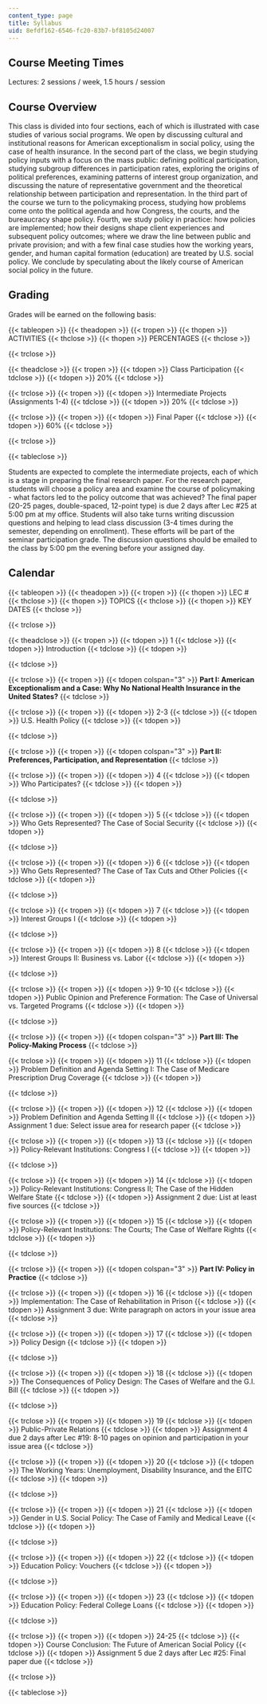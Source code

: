 ```yaml
---
content_type: page
title: Syllabus
uid: 8efdf162-6546-fc20-83b7-bf8105d24007
---
```


Course Meeting Times
--------------------

Lectures: 2 sessions / week, 1.5 hours / session

Course Overview
---------------

This class is divided into four sections, each of which is illustrated with case studies of various social programs. We open by discussing cultural and institutional reasons for American exceptionalism in social policy, using the case of health insurance. In the second part of the class, we begin studying policy inputs with a focus on the mass public: defining political participation, studying subgroup differences in participation rates, exploring the origins of political preferences, examining patterns of interest group organization, and discussing the nature of representative government and the theoretical relationship between participation and representation. In the third part of the course we turn to the policymaking process, studying how problems come onto the political agenda and how Congress, the courts, and the bureaucracy shape policy. Fourth, we study policy in practice: how policies are implemented; how their designs shape client experiences and subsequent policy outcomes; where we draw the line between public and private provision; and with a few final case studies how the working years, gender, and human capital formation (education) are treated by U.S. social policy. We conclude by speculating about the likely course of American social policy in the future.

Grading
-------

Grades will be earned on the following basis:

{{< tableopen >}}
{{< theadopen >}}
{{< tropen >}}
{{< thopen >}}
ACTIVITIES
{{< thclose >}}
{{< thopen >}}
PERCENTAGES
{{< thclose >}}

{{< trclose >}}

{{< theadclose >}}
{{< tropen >}}
{{< tdopen >}}
Class Participation
{{< tdclose >}}
{{< tdopen >}}
20%
{{< tdclose >}}

{{< trclose >}}
{{< tropen >}}
{{< tdopen >}}
Intermediate Projects (Assignments 1-4)
{{< tdclose >}}
{{< tdopen >}}
20%
{{< tdclose >}}

{{< trclose >}}
{{< tropen >}}
{{< tdopen >}}
Final Paper
{{< tdclose >}}
{{< tdopen >}}
60%
{{< tdclose >}}

{{< trclose >}}

{{< tableclose >}}

  

Students are expected to complete the intermediate projects, each of which is a stage in preparing the final research paper. For the research paper, students will choose a policy area and examine the course of policymaking - what factors led to the policy outcome that was achieved? The final paper (20-25 pages, double-spaced, 12-point type) is due 2 days after Lec #25 at 5:00 pm at my office. Students will also take turns writing discussion questions and helping to lead class discussion (3-4 times during the semester, depending on enrollment). These efforts will be part of the seminar participation grade. The discussion questions should be emailed to the class by 5:00 pm the evening before your assigned day.

Calendar
--------

  

{{< tableopen >}}
{{< theadopen >}}
{{< tropen >}}
{{< thopen >}}
LEC #
{{< thclose >}}
{{< thopen >}}
TOPICS
{{< thclose >}}
{{< thopen >}}
KEY DATES
{{< thclose >}}

{{< trclose >}}

{{< theadclose >}}
{{< tropen >}}
{{< tdopen >}}
1
{{< tdclose >}}
{{< tdopen >}}
Introduction
{{< tdclose >}}
{{< tdopen >}}

{{< tdclose >}}

{{< trclose >}}
{{< tropen >}}
{{< tdopen colspan="3" >}}
**Part I: American Exceptionalism and a Case: Why No National Health Insurance in the United States?**
{{< tdclose >}}

{{< trclose >}}
{{< tropen >}}
{{< tdopen >}}
2-3
{{< tdclose >}}
{{< tdopen >}}
U.S. Health Policy
{{< tdclose >}}
{{< tdopen >}}

{{< tdclose >}}

{{< trclose >}}
{{< tropen >}}
{{< tdopen colspan="3" >}}
**Part II: Preferences, Participation, and Representation**
{{< tdclose >}}

{{< trclose >}}
{{< tropen >}}
{{< tdopen >}}
4
{{< tdclose >}}
{{< tdopen >}}
Who Participates?
{{< tdclose >}}
{{< tdopen >}}

{{< tdclose >}}

{{< trclose >}}
{{< tropen >}}
{{< tdopen >}}
5
{{< tdclose >}}
{{< tdopen >}}
Who Gets Represented? The Case of Social Security
{{< tdclose >}}
{{< tdopen >}}

{{< tdclose >}}

{{< trclose >}}
{{< tropen >}}
{{< tdopen >}}
6
{{< tdclose >}}
{{< tdopen >}}
Who Gets Represented? The Case of Tax Cuts and Other Policies
{{< tdclose >}}
{{< tdopen >}}

{{< tdclose >}}

{{< trclose >}}
{{< tropen >}}
{{< tdopen >}}
7
{{< tdclose >}}
{{< tdopen >}}
Interest Groups I
{{< tdclose >}}
{{< tdopen >}}

{{< tdclose >}}

{{< trclose >}}
{{< tropen >}}
{{< tdopen >}}
8
{{< tdclose >}}
{{< tdopen >}}
Interest Groups II: Business vs. Labor
{{< tdclose >}}
{{< tdopen >}}

{{< tdclose >}}

{{< trclose >}}
{{< tropen >}}
{{< tdopen >}}
9-10
{{< tdclose >}}
{{< tdopen >}}
Public Opinion and Preference Formation: The Case of Universal vs. Targeted Programs
{{< tdclose >}}
{{< tdopen >}}

{{< tdclose >}}

{{< trclose >}}
{{< tropen >}}
{{< tdopen colspan="3" >}}
**Part III: The Policy-Making Process**
{{< tdclose >}}

{{< trclose >}}
{{< tropen >}}
{{< tdopen >}}
11
{{< tdclose >}}
{{< tdopen >}}
Problem Definition and Agenda Setting I: The Case of Medicare Prescription Drug Coverage
{{< tdclose >}}
{{< tdopen >}}

{{< tdclose >}}

{{< trclose >}}
{{< tropen >}}
{{< tdopen >}}
12
{{< tdclose >}}
{{< tdopen >}}
Problem Definition and Agenda Setting II
{{< tdclose >}}
{{< tdopen >}}
Assignment 1 due: Select issue area for research paper
{{< tdclose >}}

{{< trclose >}}
{{< tropen >}}
{{< tdopen >}}
13
{{< tdclose >}}
{{< tdopen >}}
Policy-Relevant Institutions: Congress I
{{< tdclose >}}
{{< tdopen >}}

{{< tdclose >}}

{{< trclose >}}
{{< tropen >}}
{{< tdopen >}}
14
{{< tdclose >}}
{{< tdopen >}}
Policy-Relevant Institutions: Congress II; The Case of the Hidden Welfare State
{{< tdclose >}}
{{< tdopen >}}
Assignment 2 due: List at least five sources
{{< tdclose >}}

{{< trclose >}}
{{< tropen >}}
{{< tdopen >}}
15
{{< tdclose >}}
{{< tdopen >}}
Policy-Relevant Institutions: The Courts; The Case of Welfare Rights
{{< tdclose >}}
{{< tdopen >}}

{{< tdclose >}}

{{< trclose >}}
{{< tropen >}}
{{< tdopen colspan="3" >}}
**Part IV: Policy in Practice**
{{< tdclose >}}

{{< trclose >}}
{{< tropen >}}
{{< tdopen >}}
16
{{< tdclose >}}
{{< tdopen >}}
Implementation: The Case of Rehabilitation in Prison
{{< tdclose >}}
{{< tdopen >}}
Assignment 3 due: Write paragraph on actors in your issue area
{{< tdclose >}}

{{< trclose >}}
{{< tropen >}}
{{< tdopen >}}
17
{{< tdclose >}}
{{< tdopen >}}
Policy Design
{{< tdclose >}}
{{< tdopen >}}

{{< tdclose >}}

{{< trclose >}}
{{< tropen >}}
{{< tdopen >}}
18
{{< tdclose >}}
{{< tdopen >}}
The Consequences of Policy Design: The Cases of Welfare and the G.I. Bill
{{< tdclose >}}
{{< tdopen >}}

{{< tdclose >}}

{{< trclose >}}
{{< tropen >}}
{{< tdopen >}}
19
{{< tdclose >}}
{{< tdopen >}}
Public-Private Relations
{{< tdclose >}}
{{< tdopen >}}
Assignment 4 due 2 days after Lec #19: 8-10 pages on opinion and participation in your issue area
{{< tdclose >}}

{{< trclose >}}
{{< tropen >}}
{{< tdopen >}}
20
{{< tdclose >}}
{{< tdopen >}}
The Working Years: Unemployment, Disability Insurance, and the EITC
{{< tdclose >}}
{{< tdopen >}}

{{< tdclose >}}

{{< trclose >}}
{{< tropen >}}
{{< tdopen >}}
21
{{< tdclose >}}
{{< tdopen >}}
Gender in U.S. Social Policy: The Case of Family and Medical Leave
{{< tdclose >}}
{{< tdopen >}}

{{< tdclose >}}

{{< trclose >}}
{{< tropen >}}
{{< tdopen >}}
22
{{< tdclose >}}
{{< tdopen >}}
Education Policy: Vouchers
{{< tdclose >}}
{{< tdopen >}}

{{< tdclose >}}

{{< trclose >}}
{{< tropen >}}
{{< tdopen >}}
23
{{< tdclose >}}
{{< tdopen >}}
Education Policy: Federal College Loans
{{< tdclose >}}
{{< tdopen >}}

{{< tdclose >}}

{{< trclose >}}
{{< tropen >}}
{{< tdopen >}}
24-25
{{< tdclose >}}
{{< tdopen >}}
Course Conclusion: The Future of American Social Policy
{{< tdclose >}}
{{< tdopen >}}
Assignment 5 due 2 days after Lec #25: Final paper due
{{< tdclose >}}

{{< trclose >}}

{{< tableclose >}}